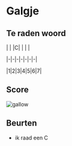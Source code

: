 # Galgje

## Te raden woord

| | |C| | | |

|-|-|-|-|-|-|-|

|1|2|3|4|5|6|7|

## Score
![gallow](./images/1.png)

## Beurten
* ik raad een C
